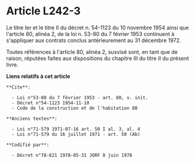 # Article L242-3

Le titre Ier et le titre II du décret n. 54-1123 du 10 novembre 1954 ainsi que l'article 80, alinéa 2, de la loi n. 53-80 du
7 février 1953 continuent à s'appliquer aux contrats conclus antérieurement au 31 décembre 1972.

Toutes références à l'article 80, alinéa 2, susvisé sont, en tant que de raison, réputées faites aux dispositions du chapitre
III du titre II du présent livre.

**Liens relatifs à cet article**

	**Cite**:

	  - Loi n°53-80 du 7 février 1953 - art. 80, v. init.
	  - Décret n°54-1123 1954-11-10
	  - Code de la construction et de l'habitation 80

	**Anciens textes**:

	  - Loi n°71-579 1971-07-16 art. 50 I al. 3, al. 4
	  - Loi n°71-579 du 16 juillet 1971 - art. 50 (Ab)

	**Codifié par**:

	  - Décret n°78-621 1978-05-31 JORF 8 juin 1978
